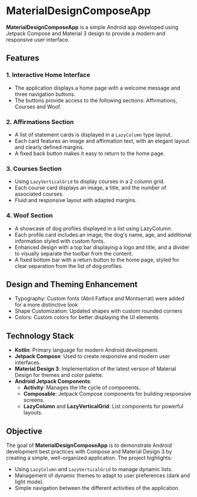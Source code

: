 # MaterialDesignComposeApp
**MaterialDesignComposeApp** is a simple Android app developed using Jetpack Compose and Material 3 design to provide a modern and responsive user interface.

## Features

### 1. Interactive Home Interface
   - The application displays a home page with a welcome message and three navigation buttons.
   - The buttons provide access to the following sections: Affirmations, Courses and Woof.

### 2. Affirmations Section
   - A list of statement cards is displayed in a `LazyColumn` type layout.
   - Each card features an image and affirmation text, with an elegant layout and clearly defined margins.
   - A fixed back button makes it easy to return to the home page.

### 3. Courses Section
   - Using `LazyVerticalGrid` to display courses in a 2 column grid.
   - Each course card displays an image, a title, and the number of associated courses.
   - Fluid and responsive layout with adapted margins.

### 4. Woof Section
   - A showcase of dog profiles displayed in a list using LazyColumn. 
   - Each profile card includes an image, the dog's name, age, and additional information styled with custom fonts. 
   - Enhanced design with a top bar displaying a logo and title, and a divider to visually separate the toolbar from the content. 
   - A fixed bottom bar with a return button to the home page, styled for clear separation from the list of dog profiles.

## Design and Theming Enhancement
- Typography: Custom fonts (Abril Fatface and Montserrat) were added for a more distinctive look
- Shape Customization: Updated shapes with custom rounded corners
- Colors: Custom colors for better displaying the UI elements

## Technology Stack
- **Kotlin**: Primary language for modern Android development.
- **Jetpack Compose**: Used to create responsive and modern user interfaces.
- **Material Design 3**: Implementation of the latest version of Material Design for themes and color palette.
- **Android Jetpack Components**:
  - **Activity**: Manages the life cycle of components.
  - **Composable**: Jetpack Compose components for building responsive screens.
  - **LazyColumn** and **LazyVerticalGrid**: List components for powerful layouts.

## Objective
The goal of **MaterialDesignComposeApp** is to demonstrate Android development best practices with Compose and Material Design 3 by creating a simple, well-organized application. The project highlights:

- Using `LazyColumn` and `LazyVerticalGrid` to manage dynamic lists.
- Management of dynamic themes to adapt to user preferences (dark and light mode).
- Simple navigation between the different activities of the application.

